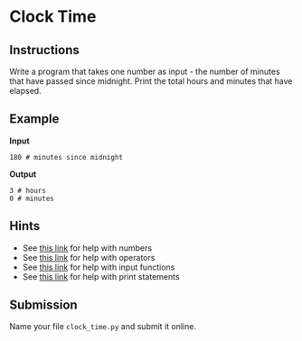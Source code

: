 # Clock Time

## Instructions
Write a program that takes one number as input - the number of minutes that have passed since midnight. Print the total hours and minutes that have elapsed.

## Example
**Input**
```
180 # minutes since midnight
```

**Output**
```
3 # hours
0 # minutes
```

## Hints
* See [this link](https://www.w3schools.com/python/python_numbers.asp) for help with numbers
* See [this link](https://www.w3schools.com/python/python_operators.asp) for help with operators
* See [this link](https://www.w3schools.com/python/ref_func_input.asp) for help with input functions
* See [this link](https://www.w3schools.com/python/ref_func_print.asp) for help with print statements

## Submission
Name your file `clock_time.py` and submit it online.
